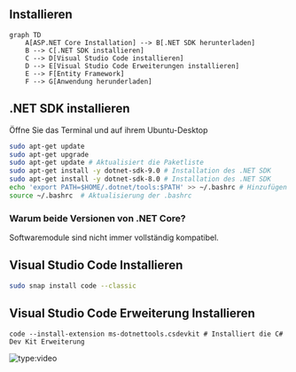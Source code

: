 ## Installieren


```mermaid
graph TD
    A[ASP.NET Core Installation] --> B[.NET SDK herunterladen]
    B --> C[.NET SDK installieren]
    C --> D[Visual Studio Code installieren]
    D --> E[Visual Studio Code Erweiterungen installieren]
    E --> F[Entity Framework]
    F --> G[Anwendung herunderladen]

```

## .NET SDK installieren
Öffne Sie das Terminal und auf ihrem Ubuntu-Desktop
```bash
sudo apt-get update 
sudo apt-get upgrade
sudo apt-get update # Aktualisiert die Paketliste
sudo apt-get install -y dotnet-sdk-9.0 # Installation des .NET SDK
sudo apt-get install -y dotnet-sdk-8.0 # Installation des .NET SDK
echo 'export PATH=$HOME/.dotnet/tools:$PATH' >> ~/.bashrc # Hinzufügen des Pfads zum .bashrc
source ~/.bashrc  # Aktualisierung der .bashrc
```
### Warum beide Versionen von .NET Core?

Softwaremodule sind nicht immer vollständig kompatibel.
## Visual Studio Code Installieren
```bash 
sudo snap install code --classic
```
## Visual Studio Code Erweiterung Installieren
```
code --install-extension ms-dotnettools.csdevkit # Installiert die C# Dev Kit Erweiterung
```
![type:video](https://www.youtube.com/embed/LXb3EKWsInQ)

